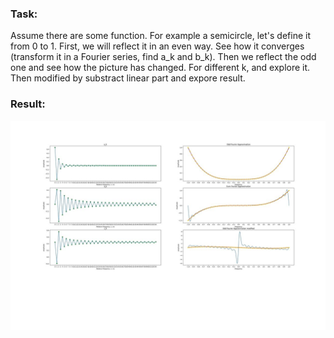### Task:
Assume there are some function. For example a semicircle, let's define it from 0 to 1.
First, we will reflect it in an even way. See how it converges (transform it in a Fourier series, find a_k and b_k).
Then we reflect the odd one and see how the picture has changed. For different k, and explore it.
Then modified by substract linear part and expore result.
### Result:
![Example](example.png)
